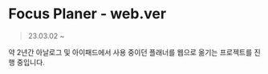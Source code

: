 # **Focus Planer - web.ver**

> 23.03.02 ~
>
약 2년간 아날로그 및 아이패드에서 사용 중이던 플래너를 웹으로 옮기는 프로젝트를 진행 중입니다.
